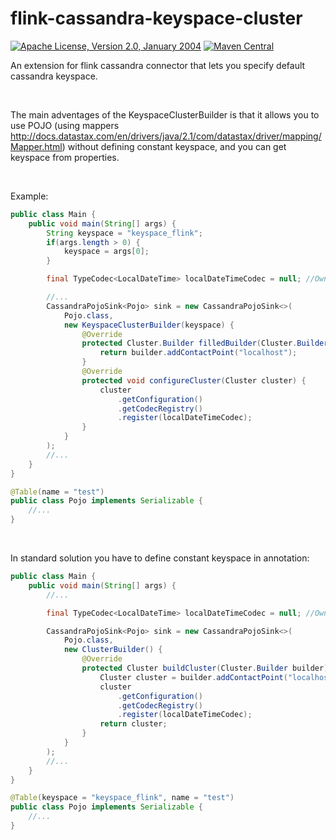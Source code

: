 flink-cassandra-keyspace-cluster
================================

[![Apache License, Version 2.0, January 2004](https://img.shields.io/github/license/apache/maven.svg?label=License)](license)
[![Maven Central](https://img.shields.io/maven-central/v/com.github.szczurmys/flink-cassandra-keyspace-cluster.svg?label=Maven%20Central)](https://search.maven.org/#search%7Cgav%7C1%7Cg%3A%22com.github.szczurmys%22%20AND%20a%3A%22flink-cassandra-keyspace-cluster%22)


An extension for flink cassandra connector that lets you specify default cassandra keyspace.

<br />

The main adventages of the KeyspaceClusterBuilder is that it allows you to use POJO (using mappers http://docs.datastax.com/en/drivers/java/2.1/com/datastax/driver/mapping/Mapper.html) without defining constant keyspace, and you can get keyspace from properties.

<br />

Example: 
```java
public class Main {
    public void main(String[] args) {
        String keyspace = "keyspace_flink";
        if(args.length > 0) {
            keyspace = args[0];
        }

        final TypeCodec<LocalDateTime> localDateTimeCodec = null; //Own codec

        //...
        CassandraPojoSink<Pojo> sink = new CassandraPojoSink<>(
            Pojo.class, 
            new KeyspaceClusterBuilder(keyspace) {
                @Override
                protected Cluster.Builder filledBuilder(Cluster.Builder builder) {
                    return builder.addContactPoint("localhost");
                }
                @Override
                protected void configureCluster(Cluster cluster) {
                    cluster
                        .getConfiguration()
                        .getCodecRegistry()
                        .register(localDateTimeCodec);
                }
            }
        );
        //...
    }
}

@Table(name = "test")
public class Pojo implements Serializable {
    //...
}
```

<br />

In standard solution you have to define constant keyspace in annotation:
```java
public class Main {
    public void main(String[] args) {
        //...

        final TypeCodec<LocalDateTime> localDateTimeCodec = null; //Own codec

        CassandraPojoSink<Pojo> sink = new CassandraPojoSink<>(
            Pojo.class, 
            new ClusterBuilder() {
                @Override
                protected Cluster buildCluster(Cluster.Builder builder) {
                    Cluster cluster = builder.addContactPoint("localhost").build();
                    cluster
                        .getConfiguration()
                        .getCodecRegistry()
                        .register(localDateTimeCodec);
                    return cluster;
                }
            }
        );
        //...
    }
}

@Table(keyspace = "keyspace_flink", name = "test")
public class Pojo implements Serializable {
    //...
}
```

